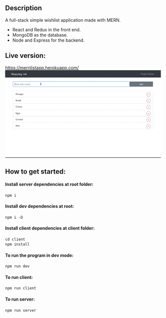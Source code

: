 
## Description
A full-stack simple wishlist application made with MERN.
- React and Redux in the front end.
- MongoDB as the database.
- Node and Express for the backend.

## Live version:
https://mernlistapp.herokuapp.com/
![](mern_shopping.gif)


## How to get started:
#### Install server dependencies at root folder:
    npm i

#### Install dev dependencies at root:
    npm i -D

#### Install client dependencies at client folder:
    cd client
    npm install

#### To run the program in dev mode:
    npm run dev

#### To run client:
    npm run client

#### To run server:
    npm run server
